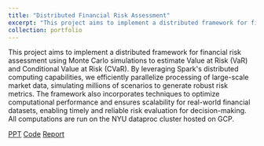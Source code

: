 ```yaml
---
title: "Distributed Financial Risk Assessment"
excerpt: "This project aims to implement a distributed framework for financial risk assessment using Monte Carlo simulations to estimate Value at Risk (VaR) and Conditional Value at Risk (CVaR) by leveraging Spark's distributed computing capabilities.<br/><img src='/images/QA.png'>"
collection: portfolio
---
```


This project aims to implement a distributed framework for financial risk assessment using Monte Carlo simulations to estimate Value at Risk (VaR) and Conditional Value at Risk (CVaR). 
By leveraging Spark's distributed computing capabilities, we efficiently parallelize processing of large-scale market data, simulating millions of scenarios to generate robust risk metrics. 
The framework also incorporates techniques to optimize computational performance and ensures scalability for real-world financial datasets, enabling timely and reliable risk evaluation for decision-making.
All computations are run on the NYU dataproc cluster hosted on GCP.

[PPT](https://github.com/anirudh28/Distributed-Financial-Risk-Assessment/blob/main/Project%20PPT.pdf) [Code](https://github.com/anirudh28/Distributed-Financial-Risk-Assessment) [Report](https://github.com/anirudh28/Distributed-Financial-Risk-Assessment/blob/main/Final%20Report.pdf) 
